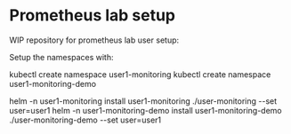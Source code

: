 # Prometheus lab setup

WIP repository for prometheus lab user setup:

Setup the namespaces with:

kubectl create namespace user1-monitoring
kubectl create namespace user1-monitoring-demo

helm -n user1-monitoring install user1-monitoring ./user-monitoring --set user=user1
helm -n user1-monitoring-demo install user1-monitoring-demo ./user-monitoring-demo --set user=user1


